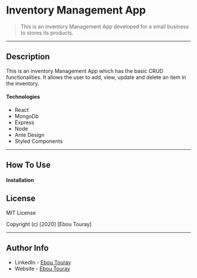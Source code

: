 # Inventory Management App


> This is an inventory Management App developed for a small business to stores its products.

---

## Description

This is an inventory Management App which has the basic CRUD functionalities. It allows the user to add, view, update and delete an item in the inventory.

#### Technologies

- React
- MongoDb
- Express
- Node
- Ante Design
- Styled Components


---

## How To Use

#### Installation

## License

MIT License

Copyright (c) [2020] [Ebou Touray]


---

## Author Info

- LinkedIn - [Ebou Touray](https://www.linkedin.com/in/ebou-touray-01508116/)
- Website - [Ebou Touray](https://ebou-touray.netlify.app/)


